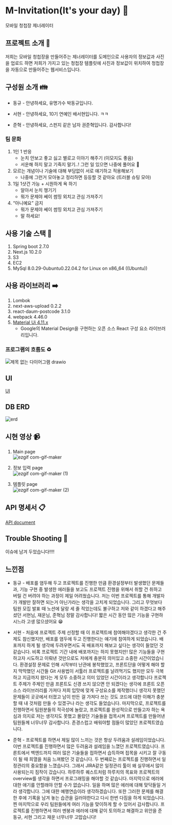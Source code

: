 # M-Invitation(It's your day) :wedding:
 모바일 청첩장 제너레이터


## 프로젝트 소개 :wave:
저희는 모바일 청첩장을 만들어주는 제너레이터를 도메인으로 사용자의 정보값과 사진을 업로드 하면 저희가 가지고 있는 청첩장 템플릿에 사진과 정보값이 위치하여 청첩장을 자동으로 만들어주는 웹서비스입니다.


## 구성원 소개 :family:

* 동규 - 안녕하세요, 유명가수 박동규입니다.

* 서현 - 안녕하세요, 10기  연예인 배서현입니다. ㅋㅋ

* 준혁 - 안녕하세요, 스펀지 같은 남자 권준혁입니다. 감사합니다!


### 팀 문화
1. 1인 1 반응
    - 눈치 안보고 좋고 싫고 별로고 이야기 해주기 (이모지도 좋음)
    - 서운해 하지 말고 기죽지 말기..! 그런 일 있으면 나중에 풀어요 🙂
2. 모르는 개념이나 기술에 대해 부담없이 서로 얘기하고 적용해보기
    - 나중에 그런거 모아놓고 정리하면 등등할 것 같아요 (트러블 슈팅 모아)
3. 1일 1샷건 가능 + 시원하게 욕 하기 
    - 알아서 눈치 챙기기
    - 뭐가 문제야 쎄이 썸띵 외치고 관심 가져주기
4. “아니예요” 금지
    - 뭐가 문제야 쎄이 썸띵 외치고 관심 가져주기
    - 말 하세요!


## 사용 기술 스택 :beginner:
1. Spring boot 2.7.0
2. Next.js 10.2.0
3. S3
4. EC2
5. MySql 8.0.29-0ubuntu0.22.04.2 for Linux on x86_64 ((Ubuntu))


## 사용 라이브러리 :arrow_right:
1. Lombok
2. next-aws-upload 0.2.2
3. react-daum-postcode 3.1.0
4. webpack 4.46.0
5. [Material Ui 4.11.x](https://mui.com/material-ui/getting-started/templates/)
    - Google의 Material Design을 구현하는 오픈 소스 React 구성 요소 라이브러리입니다.


### 프로그램의 흐름도 :recycle:
![제목 없는 다이어그램 drawio](https://user-images.githubusercontent.com/85923524/174200392-0bcfdb7a-a1dc-4af2-b349-925a4f5bf8a8.png)


## UI 
[UI](https://ovenapp.io/project/5IRnMEs9uwXLxpvEiXL4ZX14rOrNLdyD#CHae0)   


## DB ERD 
![erd](https://user-images.githubusercontent.com/85923524/174202505-4ece4334-f658-413e-aa92-e256b2efb13a.png)


## 시현 영상 :video_camera:
1. Main page   
![ezgif com-gif-maker](https://user-images.githubusercontent.com/85923524/174204785-8d287c4a-9919-4c1c-86bc-2f0184b412a4.gif)

2. 정보 입력 page   
![ezgif com-gif-maker (1)](https://user-images.githubusercontent.com/85923524/174205386-a29ba564-203b-4f28-983c-479ca55bb81a.gif)

3. 템플릿 page  
![ezgif com-gif-maker (2)](https://user-images.githubusercontent.com/85923524/174205788-db1005c8-24f9-4666-ae5b-3a5beda952d0.gif)


## API 명세서 :clipboard:
[API document](https://documenter.getpostman.com/view/21185840/UzBjsoKz)

## Trouble Shooting :rocket:
이슈에 남겨 두었습니다!!!!

## 느낀점
* 동규 - 배포를 염두해 두고 프로젝트를 진행한 만큼 환경설정부터 발생했던 문제들과, 기능 구현 중 발생한 에러들을 보고도 프로젝트 진행을 위해서 취할 건 취하고 버릴 건 버려야 하는 과정이 제일 어려웠습니다. 저는 이번 프로젝트를 통해 개발자가 개발만 잘하면 되는거 아닌가라는 생각을 고치게 되었습니다. 그리고 무엇보다 팀원 모집 발표 때 노션에 달랑 세 줄 적었는데도 불구하고 저와 같이 하겠다고 해주셨던 서현님, 재운님, 준혁님 정말 감사합니다! 짧은 시간 동안 많은 기능을 구현하시느라 고생 많으셨어요 😁


* 서현 - 처음에 프로젝트 주제 선정할 때 이 프로젝트에 참여해야겠다고 생각한 건 주제도 참신했지만, 배포를 염두에 두고 진행한다는 얘기에 참여하게 되었습니다.
배포까지 하게 될 생각에 두려우면서도 꼭 배포까지 해보고 싶다는 생각이 들었던 것 같습니다.
비록 프로젝트 기간 내에 배포까지는 하지 못했지만! 많은 기능들을 구현하고자 시도하고 이뤄낸 것만으로도 저에게 충분히 의미있고 소중한 시간이었습니다.
환경설정 문제로 인해 시작부터 난관에 봉착했었고, 프론트단을 어떻게 해야 할지 막막했던 시간들
Git 사용법이 서툴러 프로젝트를 날려먹기도 했지만 모두 극복하고 지금까지 왔다는 게 모두 소중하고 의미 있었던 시간이라고 생각합니다
프로젝트 주제가 주제인 만큼 프론트도 신경 쓰지 않으면 안 되겠다는 생각에 프론트 오픈소스 라이브러리를 가져다 저희 입맛에 맞게 구성요소를 제작했더니 생각지 못했던 문제들이 곳곳에서 터졌고 남이 만든 걸 가져다 쓰는 것도 코드에 대한 이해가 충분할 때 내 것처럼 만들 수 있겠구나 라는 생각도 들었습니다.
마지막으로, 프로젝트를 진행하면서 팀원분들의 적극성에 놀랐고, 프로젝트를 완성적으로 만들고자 하는 욕심과 의지로 저는 생각지도 못했고 몰랐던 기술들을 접목시켜 프로젝트를 만들어낸 팀원들께 너무너무 감사합니다. 존경스럽고 배워야할 점들이 많았던 프로젝트였습니다.

* 준혁 - 프로젝트를 하면서 제일 많이 느끼는 것은 항상 두려움과 설레임이었습니다. 이번 프로젝트를 진행하면서 많은 두려움과 설레임을 느꼈던 프로젝트였습니다. 프론트에서 백엔드까지 여러 많은 기술들을 접하면서 습득하며 접목을 시키고 잘 구동이 될 때 희열을 처음 느껴봤던 것 같습니다. 두 번째로는 프로젝트를 진행하면서 일정관리의 중요함을 느꼈습니다. 그래서 JIRA같은 일정관리 툴이 왜 실무에서 많이 사용되는지 짐작이 갔습니다. 하루하루 퀘스트처럼 하루치의 목표와 프로젝트의 overview를 생각을 하면서 프로그래밍을 해야할 것 같습니다. 마지막으로 에러에 대한 애기를 안할래야 안할 수가 없습니다. 일을 하며 많은 에러에 대해 맞닥들일 거라 생각합니다. 그에 대한 예행연습이라 생각하겠습니다. 또한 그러한 문제를 해결한 후에 기록을 남겨 놓는 습관을 길러야한다고 다시 한번 다짐을 하게 되었습니다. 찐 마지막으로 우리 팀원들에게 여러 기능을 맞이하게 할 수 있어서 감사합니다. 프로젝트를 진행하면서 여러 멘붕과 에러에 대해 같이 토의하고 해결하고 위안을 준 동규, 서현 그리고 재운 너무너무 고맙습니다!

